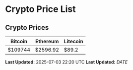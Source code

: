 # Crypto Price List

## Crypto Prices
| Bitcoin | Ethereum | Litecoin |
| ------- | -------- | -------- |
| $109744 | $2596.92 | $89.2 |
**Last Updated:** 2025-07-03 22:20 UTC
**Last Updated:** $DATE$
